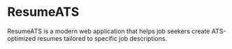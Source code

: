 # ResumeATS
ResumeATS is a modern web application that helps job seekers create ATS-optimized resumes tailored to specific job descriptions.
